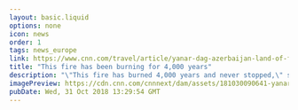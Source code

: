 ```yaml
---
layout: basic.liquid
options: none
icon: news
order: 1
tags: news_europe
link: https://www.cnn.com/travel/article/yanar-dag-azerbaijan-land-of-fire/index.html
title: "This fire has been burning for 4,000 years"
description: "\"This fire has burned 4,000 years and never stopped,\" says Aliyeva Rahila. \"Even the rain coming here, snow, wind -- it never stops burning.\""
imagePreview: https://cdn.cnn.com/cnnnext/dam/assets/181030090641-yanar-dag-video-synd-2.jpg
pubDate: Wed, 31 Oct 2018 13:29:54 GMT
---
```

